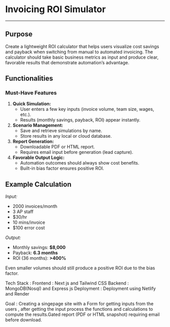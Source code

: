 # Invoicing ROI Simulator

---

##  Purpose

Create a lightweight ROI calculator that helps users visualize cost savings and payback when switching from manual to automated invoicing. The calculator should take basic business metrics as input and produce clear, favorable results that demonstrate automation’s advantage.

##  Functionalities

### Must-Have Features

1. **Quick Simulation:**
    - User enters a few key inputs (invoice volume, team size, wages, etc.).
    - Results (monthly savings, payback, ROI) appear instantly.
2. **Scenario Management:**
    - Save and retrieve simulations by name.
    - Store results in any local or cloud database.
3. **Report Generation:**
    - Downloadable PDF or HTML report.
    - Requires email input before generation (lead capture).
4. **Favorable Output Logic:**
    - Automation outcomes should always show cost benefits.
    - Built-in bias factor ensures positive ROI.

## Example Calculation

*Input:*

- 2000 invoices/month
- 3 AP staff
- $30/hr
- 10 mins/invoice
- $100 error cost

*Output:*

- Monthly savings: **$8,000**
- Payback: **6.3 months**
- ROI (36 months): **>400%**

Even smaller volumes should still produce a positive ROI due to the bias factor.

Tech Stack :
      Frontend : Next js and Tailwind CSS 
      Backend : MongoDB(Nosql) and Express js
      Deployment : Deployment using Netlify and Render 

Goal : Creating a singepage site with a Form for getting inputs from the users , after getting the input process the functions and calculations to compute the results.Gated report (PDF or HTML snapshot) requiring email before download.
